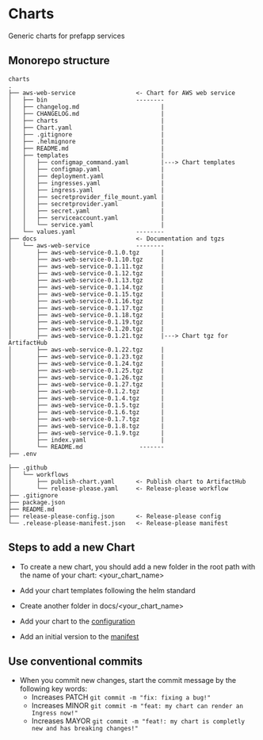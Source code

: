 # Charts
Generic charts for prefapp services

## Monorepo structure
```shell
charts
.
├── aws-web-service                 <- Chart for AWS web service
│   ├── bin                         --------
│   ├── changelog.md                       |
│   ├── CHANGELOG.md                       |
│   ├── charts                             |
│   ├── Chart.yaml                         |
│   ├── .gitignore                         |
│   ├── .helmignore                        |
│   ├── README.md                          |
│   ├── templates                          |
│   │   ├── configmap_command.yaml         |---> Chart templates
│   │   ├── configmap.yaml                 |
│   │   ├── deployment.yaml                |
│   │   ├── ingresses.yaml                 |
│   │   ├── ingress.yaml                   |
│   │   ├── secretprovider_file_mount.yaml |
│   │   ├── secretprovider.yaml            |
│   │   ├── secret.yaml                    |
│   │   ├── serviceaccount.yaml            |
│   │   └── service.yaml                   |
│   └── values.yaml                 --------
├── docs                            <- Documentation and tgzs
│   └── aws-web-service             --------
│       ├── aws-web-service-0.1.0.tgz      |
│       ├── aws-web-service-0.1.10.tgz     |
│       ├── aws-web-service-0.1.11.tgz     |
│       ├── aws-web-service-0.1.12.tgz     |
│       ├── aws-web-service-0.1.13.tgz     |
│       ├── aws-web-service-0.1.14.tgz     |
│       ├── aws-web-service-0.1.15.tgz     |
│       ├── aws-web-service-0.1.16.tgz     |
│       ├── aws-web-service-0.1.17.tgz     |
│       ├── aws-web-service-0.1.18.tgz     |
│       ├── aws-web-service-0.1.19.tgz     |
│       ├── aws-web-service-0.1.20.tgz     |
│       ├── aws-web-service-0.1.21.tgz     |---> Chart tgz for ArtifactHub
│       ├── aws-web-service-0.1.22.tgz     |
│       ├── aws-web-service-0.1.23.tgz     |
│       ├── aws-web-service-0.1.24.tgz     |
│       ├── aws-web-service-0.1.25.tgz     |
│       ├── aws-web-service-0.1.26.tgz     |
│       ├── aws-web-service-0.1.27.tgz     |
│       ├── aws-web-service-0.1.2.tgz      |
│       ├── aws-web-service-0.1.4.tgz      |
│       ├── aws-web-service-0.1.5.tgz      |
│       ├── aws-web-service-0.1.6.tgz      |
│       ├── aws-web-service-0.1.7.tgz      |
│       ├── aws-web-service-0.1.8.tgz      |
│       ├── aws-web-service-0.1.9.tgz      |
│       ├── index.yaml                     |
│       └── README.md                -------
├── .env

├── .github
│   └── workflows
│       ├── publish-chart.yaml      <- Publish chart to ArtifactHub
│       └── release-please.yaml     <- Release-please workflow
├── .gitignore
├── package.json
├── README.md
├── release-please-config.json      <- Release-please config
└── .release-please-manifest.json   <- Release-please manifest
```

## Steps to add a new Chart

- To create a new chart, you should add a new folder in the root path with the name of your chart: <your_chart_name>

- Add your chart templates following the helm standard

- Create another folder in docs/<your_chart_name>

- Add your chart to the [configuration](https://github.com/prefapp/charts/blob/master/release-please-config.json)

- Add an initial version to the [manifest](https://github.com/prefapp/charts/blob/master/.release-please-manifest.json)

## Use conventional commits

- When you commit new changes, start the commit message by the following key words:
  - Increases PATCH ```git commit -m "fix: fixing a bug!"```
  - Increases MINOR ```git commit -m "feat: my chart can render an Ingress now!"```
  - Increases MAYOR ```git commit -m "feat!: my chart is completly new and has breaking changes!"```

